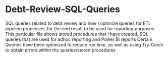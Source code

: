 # Debt-Review-SQL-Queries
SQL queries related to debt review and how I optimize queries for ETL pipeline processes ,for the end result to be used for  reporting purposes
This particular file shows stored procedures that I have created, SQL queries that are used for adhoc reporting and Power BI reports
Certain Queries have been optimized to reduce run time, as well as using Try-Catch to obtain errors within the queries/stored procedures
